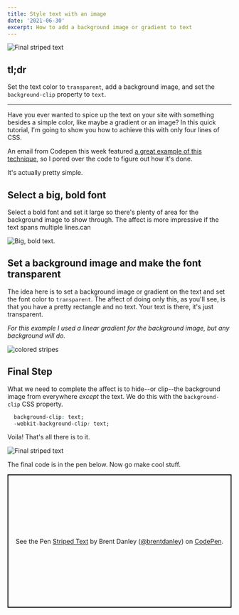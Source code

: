 ```yaml
---
title: Style text with an image
date: '2021-06-30'
excerpt: How to add a background image or gradient to text
---
```

<img src="/images/striped_final.png" alt="Final striped text" style="image--centered">

## **tl;dr**  
Set the text color to `transparent`, add a background image, and set the `background-clip` property to `text`.
***

Have you ever wanted to spice up the text on your site with something besides a simple color, like maybe a gradient or an image? In this quick tutorial, I'm going to show you how to achieve this with only four lines of CSS.

An email from Codepen this week featured [a great example of this technique](https://codepen.io/TajShireen/pen/YzZmbep), so I pored over the code to figure out how it's done. 

It's actually pretty simple. 

## Select a big, bold font
Select a bold font and set it large so there's plenty of area for the background image to show through. The affect is more impressive if the text spans multiple lines.can 

<img src="/images/white_text.png" alt="Big, bold text." class="image--centered">

## Set a background image and make the font transparent
The idea here is to set a background image or gradient on the text and set the font color to `transparent`. The affect of doing only this, as you'll see, is that you have a pretty rectangle and no text. Your text is there, it's just transparent.

*For this example I used a linear gradient for the background image, but any background will do.*

<img src="/images/just_stripes.png" alt="colored stripes" class="image--centered">

## Final Step
What we need to complete the affect is to hide--or clip--the background image from everywhere *except* the text. We do this with the `background-clip` CSS property. 

```css
  background-clip: text;
  -webkit-background-clip: text;
```

Voila! That's all there is to it.

<img src="/images/striped_final.png" alt="Final striped text" style="image--centered">

The final code is in the pen below. Now go make cool stuff. 

<p class="codepen" data-height="300" data-default-tab="css,result" data-slug-hash="QWvwNxq" data-user="brentdanley" style="height: 300px; box-sizing: border-box; display: flex; align-items: center; justify-content: center; border: 2px solid; margin: 1em 0; padding: 1em;">
  <span>See the Pen <a href="https://codepen.io/brentdanley/pen/QWvwNxq">
  Striped Text</a> by Brent Danley (<a href="https://codepen.io/brentdanley">@brentdanley</a>)
  on <a href="https://codepen.io">CodePen</a>.</span>
</p>
<script async src="https://cpwebassets.codepen.io/assets/embed/ei.js"></script>